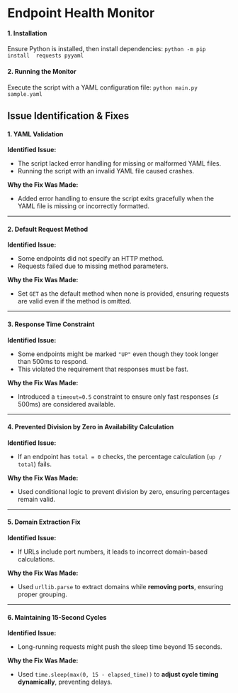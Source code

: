 # Endpoint Health Monitor

#### 1. Installation
Ensure Python is installed, then install dependencies:
```python -m pip install  requests pyyaml```

#### 2. Running the Monitor
Execute the script with a YAML configuration file:
```python main.py sample.yaml```

## Issue Identification & Fixes

#### 1. YAML Validation
**Identified Issue:**  
- The script lacked error handling for missing or malformed YAML files.
- Running the script with an invalid YAML file caused crashes.

**Why the Fix Was Made:**  
- Added error handling to ensure the script exits gracefully when the YAML file is missing or incorrectly formatted.

---

#### 2. Default Request Method
**Identified Issue:**  
- Some endpoints did not specify an HTTP method.
- Requests failed due to missing method parameters.

**Why the Fix Was Made:**  
- Set `GET` as the default method when none is provided, ensuring requests are valid even if the method is omitted.

---

#### 3. Response Time Constraint
**Identified Issue:**  
- Some endpoints might be marked `"UP"` even though they took longer than 500ms to respond.
- This violated the requirement that responses must be fast.

**Why the Fix Was Made:**  
- Introduced a `timeout=0.5` constraint to ensure only fast responses (≤ 500ms) are considered available.

---

#### 4. Prevented Division by Zero in Availability Calculation
**Identified Issue:**  
- If an endpoint has `total = 0` checks, the percentage calculation (`up / total`) fails.

**Why the Fix Was Made:**  
- Used conditional logic to prevent division by zero, ensuring percentages remain valid.

---

#### 5. Domain Extraction Fix
**Identified Issue:**  
- If URLs include port numbers, it leads to incorrect domain-based calculations.
  
**Why the Fix Was Made:**  
- Used `urllib.parse` to extract domains while **removing ports**, ensuring proper grouping.

---

#### 6. Maintaining 15-Second Cycles
**Identified Issue:**  
- Long-running requests might push the sleep time beyond 15 seconds.
  
**Why the Fix Was Made:**  
- Used `time.sleep(max(0, 15 - elapsed_time))` to **adjust cycle timing dynamically**, preventing delays.


